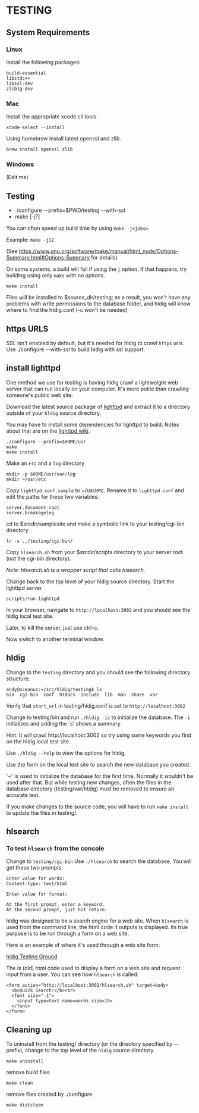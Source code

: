 # TESTING

## System Requirements

### Linux
Install the following packages:

    build-essential
    libstdc++
    libssl-dev
    zlib1g-dev

### Mac
Install the appropriate xcode cli tools.

    xcode-select --install

Using homebrew install latest openssl and zlib.

    brew install openssl zlib


### Windows
(Edit me)

## Testing
* ./configure --prefix=$PWD/testing --with-ssl
* make [-j?]

You can often speed up build time by using `make -j<jobs>`.

Example: `make -j12`

(See https://www.gnu.org/software/make/manual/html_node/Options-Summary.html#Options-Summary for details)

On some systems, a build will fail if using the `j` option. If that happens,
try building using only `make` with no options.

    make install

Files will be installed to $source_dir/testing; as a result, you won't have
any problems with write permissions to the database folder, and hldig will
know where to find the htdig.conf (-c won't be needed)

## https URLS
SSL isn't enabled by default, but it's needed for hldig to crawl `https`
urls. Use ./configure --with-ssl to build hldig with ssl support.

## install lighttpd

One method we use for testing is having hldig crawl a lightweight web server
that can run locally on your computer. It's more polite than crawling someone's
public web site.

Download the latest source package of [lighttpd](http://www.lighttpd.net/)
and extract it to a directory outside of your `hldig` source directory.

You may have to install some dependencies for lighttpd to build.
Notes about that are on the [lighttpd wiki](http://redmine.lighttpd.net/projects/lighttpd/wiki/InstallFromSource).

    ./configure --prefix=$HOME/usr
    make
    make install

Make an `etc` and a `log` directory

    mkdir -p $HOME/usr/var/log
    mkdir ~/usr/etc

Copy `lighttpd.conf.sample` to ~/usr/etc.
Rename it to `lighttpd.conf` and edit the paths for these two variables:

    server.document-root
    server.breakagelog

cd to $srcdir/samplesite and make a symbolic link to your testing/cgi-bin directory

    ln -s ../testing/cgi-bin/

Copy `hlsearch.sh` from your $srcdir/scripts directory to your server root
(not the cgi-bin directory).

_Note: hlsearch.sh is a wrapper script that calls hlsearch._

Change back to the top level of your hldig source directory.
Start the lighttpd server

    scripts/run-lighttpd

In your browser, navigate to `http://localhost:3002` and you should see
the hldig local test site.

Later, to kill the server, just use ctrl-c.

Now switch to another terminal window.

## hldig

Change to the `testing` directory and you should see the following directory structure:
```
andy@oceanus:~/src/hldig/testing$ ls
bin  cgi-bin  conf  htdocs  include  lib  man  share  var
```

Verify that `start_url` in testing/hldig.conf is set to `http://localhost:3002`

Change to testing/bin and run `./hldig -is` to initialize the database. The
`-i` initializes and adding the `s' shows a summary.

Hint: It will crawl http://localhost:3002 so try using some keywords you find
on the hldig local test site.

Use `./hldig --help` to view the options for hldig.

Use the form on the local test site to search the new database you created.

'-i' is used to initialize the database for the first time. Normally it
wouldn't be used after that. But while testing new changes, often the files
in the database directory (testing/var/htdig) must be removed to ensure
an accurate test.

If you make changes to the source code, you will have to run `make install`
to update the files in testing/.

## hlsearch

### To test `hlsearch` from the console

Change to `testing/cgi-bin`
Use `./hlsearch` to search the database. You will get these two prompts:
```
Enter value for words:
Content-type: text/html

Enter value for format:
```
    At the first prompt, enter a keyword.
    At the second prompt, just hit return.

hldig was designed to be a search engine for a web site. When `hlsearch` is
used from the command line, the html code it outputs is displayed. Its true
purpose is to be run through a form on a web site.

Here is an example of where it's used through a web site form:

[hldig Testing Ground](http://htdig.dreamhosters.com/)

The is (old) html code used to display a form on a web site and request
input from a user. You can see how `hlsearch` is called:

```
<form action="http://localhost:3002/hlsearch.sh" target=body>
  <b>Quick Search:</b><br>
  <font size="-1">
    <input type=text name=words size=15>
  </font>
</form>
```

## Cleaning up

To uninstall from the testing/ directory (or the directory specified by --prefix),
change to the top level of the `hldig` source directory.

    make uninstall

remove build files

    make clean

remove files created by ./configure

    make distclean
